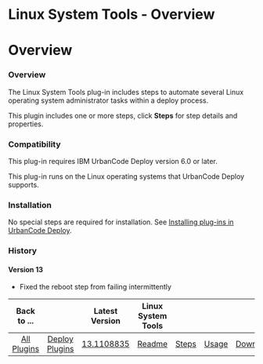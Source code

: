 
Linux System Tools - Overview
=============================

# Overview


### Overview



The Linux System Tools plug-in includes steps to automate several Linux operating system administrator tasks within a deploy process.

This plugin includes one or more steps, click **Steps** for step details and properties.

### Compatibility

This plug-in requires IBM UrbanCode Deploy version 6.0 or later.

This plug-in runs on the Linux operating systems that UrbanCode Deploy supports.

### Installation

No special steps are required for installation. See [Installing plug-ins in UrbanCode Deploy](https://community.ibm.com/community/user/wasdevops/blogs/laurel-dickson-bull1/2022/06/13/install-plugins "Installing plug-ins in UrbanCode Deploy").

### History

#### Version 13

* Fixed the reboot step from failing intermittently


|Back to ...||Latest Version|Linux System Tools ||||
| :---: | :---: | :---: | :---: | :---: | :---: | :---: |
|[All Plugins](../../index.md)|[Deploy Plugins](../README.md)|[13.1108835](https://raw.githubusercontent.com/UrbanCode/IBM-UCD-PLUGINS/main/files/LinuxSystemTools/LinuxSystemTools-13.1108835.zip)|[Readme](README.md)|[Steps](steps.md)|[Usage](usage.md)|[Downloads](downloads.md)|
